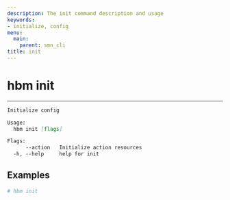```yaml
---
description: The init command description and usage
keywords:
- initialize, config
menu:
  main:
    parent: smn_cli
title: init
---
```


# hbm init
***

```markdown
Initialize config

Usage:
  hbm init [flags]

Flags:
      --action   Initialize action resources
  -h, --help     help for init
```

## Examples

```bash
# hbm init
```
